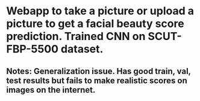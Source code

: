 # Webapp to take a picture or upload a picture to get a facial beauty score prediction. Trained CNN on SCUT-FBP-5500 dataset.
## Notes: Generalization issue. Has good train, val, test results but fails to make realistic scores on images on the internet. 
